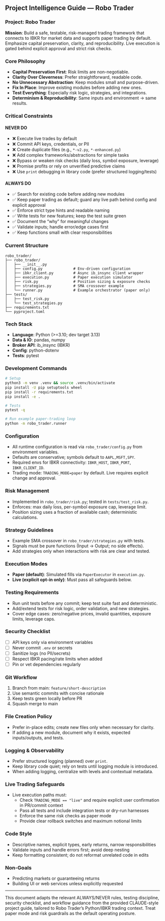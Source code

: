 ## Project Intelligence Guide — Robo Trader

### Project: Robo Trader
**Mission**: Build a safe, testable, risk-managed trading framework that connects to IBKR for market data and supports paper trading by default. Emphasize capital preservation, clarity, and reproducibility. Live execution is gated behind explicit approval and strict risk checks.

### Core Philosophy
- **Capital Preservation First**: Risk limits are non-negotiable.
- **Clarity Over Cleverness**: Prefer straightforward, readable code.
- **No Unnecessary Abstraction**: Keep modules small and purpose-driven.
- **Fix In Place**: Improve existing modules before adding new ones.
- **Test Everything**: Especially risk logic, strategies, and integrations.
- **Determinism & Reproducibility**: Same inputs and environment → same results.

### Critical Constraints
#### NEVER DO
- ❌ Execute live trades by default
- ❌ Commit API keys, credentials, or PII
- ❌ Create duplicate files (e.g., `*-v2.py`, `*-enhanced.py`)
- ❌ Add complex frameworks/abstractions for simple tasks
- ❌ Bypass or weaken risk checks (daily loss, symbol exposure, leverage)
- ❌ Promise profits or rely on unverified predictive claims
- ❌ Use `print` debugging in library code (prefer structured logging/tests)

#### ALWAYS DO
- ✅ Search for existing code before adding new modules
- ✅ Keep paper trading as default; guard any live path behind config and explicit approval
- ✅ Enforce strict type hints and readable naming
- ✅ Write tests for new features; keep the test suite green
- ✅ Document the “why” for meaningful changes
- ✅ Validate inputs; handle error/edge cases first
- ✅ Keep functions small with clear responsibilities

### Current Structure
```
robo_trader/
├── robo_trader/
│   ├── __init__.py
│   ├── config.py              # Env-driven configuration
│   ├── ibkr_client.py         # Async ib_insync client wrapper
│   ├── execution.py           # Paper execution simulator
│   ├── risk.py                # Position sizing & exposure checks
│   ├── strategies.py          # SMA crossover example
│   └── runner.py              # Example orchestrator (paper only)
├── tests/
│   ├── test_risk.py
│   └── test_strategies.py
├── requirements.txt
└── pyproject.toml
```

### Tech Stack
- **Language**: Python (>=3.10; dev target 3.13)
- **Data & IO**: pandas, numpy
- **Broker API**: ib_insync (IBKR)
- **Config**: python-dotenv
- **Tests**: pytest

### Development Commands
```bash
# Setup
python3 -m venv .venv && source .venv/bin/activate
pip install -U pip setuptools wheel
pip install -r requirements.txt
pip install -e .

# Tests
pytest -q

# Run example paper-trading loop
python -m robo_trader.runner
```

### Configuration
- All runtime configuration is read via `robo_trader/config.py` from environment variables.
- Defaults are conservative; symbols default to `AAPL,MSFT,SPY`.
- Required envs for IBKR connectivity: `IBKR_HOST`, `IBKR_PORT`, `IBKR_CLIENT_ID`.
- Trading mode: `TRADING_MODE=paper` by default. Live requires explicit change and approval.

### Risk Management
- Implemented in `robo_trader/risk.py`; tested in `tests/test_risk.py`.
- Enforces: max daily loss, per-symbol exposure cap, leverage limit.
- Position sizing uses a fraction of available cash; deterministic calculations.

### Strategy Guidelines
- Example SMA crossover in `robo_trader/strategies.py` with tests.
- Signals must be pure functions (Input → Output; no side effects).
- Add strategies only when interactions with risk are clear and tested.

### Execution Modes
- **Paper (default)**: Simulated fills via `PaperExecutor` in `execution.py`.
- **Live (explicit opt-in only)**: Must pass all safeguards below.

### Testing Requirements
- Run unit tests before any commit; keep test suite fast and deterministic.
- Add/extend tests for risk logic, order validation, and new strategies.
- Cover edge cases: zero/negative prices, invalid quantities, exposure limits, leverage caps.

### Security Checklist
- [ ] API keys only via environment variables
- [ ] Never commit `.env` or secrets
- [ ] Sanitize logs (no PII/secrets)
- [ ] Respect IBKR pacing/rate limits when added
- [ ] Pin or vet dependencies regularly

### Git Workflow
1. Branch from main: `feature/short-description`
2. Use semantic commits with concise rationale
3. Keep tests green locally before PR
4. Squash merge to main

### File Creation Policy
- Prefer in-place edits; create new files only when necessary for clarity.
- If adding a new module, document why it exists, expected inputs/outputs, and tests.

### Logging & Observability
- Prefer structured logging (planned) over `print`.
- Keep library code quiet; rely on tests until logging module is introduced.
- When adding logging, centralize with levels and contextual metadata.

### Live Trading Safeguards
- Live execution paths must:
  - Check `TRADING_MODE == "live"` and require explicit user confirmation in PR/commit context
  - Pass all tests and include integration tests or dry-run harnesses
  - Enforce the same risk checks as paper mode
  - Provide clear rollback switches and maximum notional limits

### Code Style
- Descriptive names, explicit types, early returns, narrow responsibilities
- Validate inputs and handle errors first; avoid deep nesting
- Keep formatting consistent; do not reformat unrelated code in edits

### Non-Goals
- Predicting markets or guaranteeing returns
- Building UI or web services unless explicitly requested

---
This document adapts the relevant ALWAYS/NEVER rules, testing discipline, security checklist, and workflow guidance from the provided CLAUDE-style project guide, tailored to Robo Trader’s Python/IBKR trading context. Treat paper mode and risk guardrails as the default operating posture.


